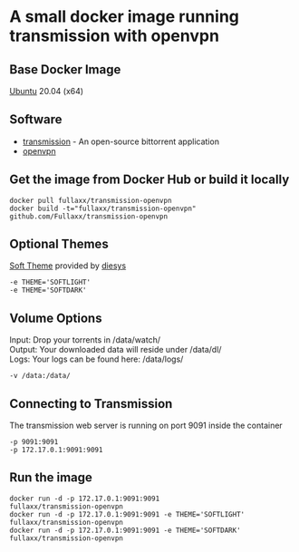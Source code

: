 # A small docker image running transmission with openvpn

## Base Docker Image
[Ubuntu](https://hub.docker.com/_/ubuntu) 20.04 (x64)

## Software
* [transmission](https://transmissionbt.com/) - An open-source bittorrent application
* [openvpn](https://openvpn.net/)

## Get the image from Docker Hub or build it locally
```
docker pull fullaxx/transmission-openvpn
docker build -t="fullaxx/transmission-openvpn" github.com/Fullaxx/transmission-openvpn
```

## Optional Themes
[Soft Theme](https://git.eigenlab.org/sbiego/transmission-web-soft-theme) provided by [diesys](https://git.eigenlab.org/sbiego)
```
-e THEME='SOFTLIGHT'
-e THEME='SOFTDARK'
```

## Volume Options
Input: Drop your torrents in /data/watch/ \
Output: Your downloaded data will reside under /data/dl/ \
Logs: Your logs can be found here: /data/logs/
```
-v /data:/data/
```

## Connecting to Transmission
The transmission web server is running on port 9091 inside the container
```
-p 9091:9091
-p 172.17.0.1:9091:9091
```

## Run the image
```
docker run -d -p 172.17.0.1:9091:9091                      fullaxx/transmission-openvpn
docker run -d -p 172.17.0.1:9091:9091 -e THEME='SOFTLIGHT' fullaxx/transmission-openvpn
docker run -d -p 172.17.0.1:9091:9091 -e THEME='SOFTDARK'  fullaxx/transmission-openvpn
```
